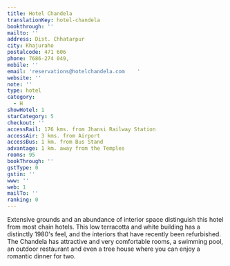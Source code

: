 ```yaml
---
title: Hotel Chandela
translationKey: hotel-chandela
bookthrough: ''
mailto: ''
address: Dist. Chhatarpur
city: Khajuraho
postalcode: 471 606
phone: 7686-274 049,
mobile: ''
email: 'reservations@hotelchandela.com    '
website: ''
note: ''
type: hotel
category:
  - H
showHotel: 1
starCategory: 5
checkout: ''
accessRail: 176 kms. from Jhansi Railway Station
accessAir: 3 kms. from Airport
accessBus: 1 km. from Bus Stand
advantage: 1 km. away from the Temples
rooms: 95
bookThrough: ''
gstType: 0
gstin: ''
www: ''
web: 1
mailTo: ''
ranking: 0
---
```







Extensive grounds and an abundance of interior space distinguish this hotel from most chain hotels. This low terracotta and white building has a distinctly 1980's feel, and the interiors that have recently been refurbished.     The Chandela has attractive and very comfortable rooms, a swimming pool, an outdoor restaurant and even a tree house where you can enjoy a romantic dinner for two.